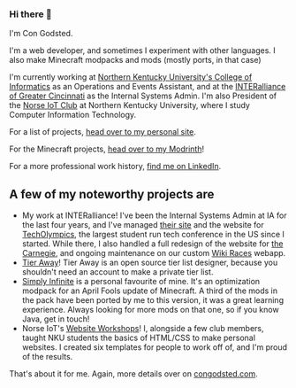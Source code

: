 ### Hi there 👋

I'm Con Godsted. 

I'm a web developer, and sometimes I experiment with other languages. I also make Minecraft modpacks and mods (mostly ports, in that case)

I'm currently working at [Northern Kentucky University's College of Informatics](https://www.nku.edu/academics/informatics.html) as an Operations and Events Assistant, and at the [INTERalliance of Greater Cincinnati](https://interalliance.org) as the Internal Systems Admin. I'm also President of the [Norse IoT Club](https://norseiot.club) at Northern Kentucky University, where I study Computer Information Technology.

For a list of projects, [head over to my personal site](https://congodsted.com).

For the Minecraft projects, [head over to my Modrinth](https://modrinth.com/user/ConGodsted)!

For a more professional work history, [find me on LinkedIn](https://www.linkedin.com/in/con-godsted/).

## A few of my noteworthy projects are

- My work at INTERalliance! I've been the Internal Systems Admin at IA for the last four years, and I've managed [their site](https://interalliance.org) and the website for [TechOlympics](https://techolympics.org), the largest student run tech conference in the US since I started. While there, I also handled a full redesign of the website for [the Carnegie](https://thecarnegie.com), and ongoing maintenance on our custom [Wiki Races](https://github.com/INTERallianceGC/WikiRaces) webapp.
- [Tier Away](https://tieraway.godsted.com)! Tier Away is an open source tier list designer, because you shouldn't need an account to make a private tier list.
- [Simply Infinite](https://modrinth.com/modpack/simply-infinite) is a personal favourite of mine. It's an optimization modpack for an April Fools update of Minecraft. A third of the mods in the pack have been ported by me to this version, it was a great learning experience. Always looking for more mods on that one, so if you know Java, get in touch!
- Norse IoT's [Website Workshops](http://norseiot.club/projects/)! I, alongside a few club members, taught NKU students the basics of HTML/CSS to make personal websites. I created six templates for people to work off of, and I'm proud of the results.

That's about it for me. Again, more details over on [congodsted.com](https://congodsted.com).

<!-- 
**ConGodsted/ConGodsted** is a ✨ _special_ ✨ repository because its `README.md` (this file) appears on your GitHub profile.

Here are some ideas to get you started:

- 🔭 I’m currently working on ...
- 🌱 I’m currently learning ...
- 👯 I’m looking to collaborate on ...
- 🤔 I’m looking for help with ...
- 💬 Ask me about ...
- 📫 How to reach me: ...
- 😄 Pronouns: ...
- ⚡ Fun fact: ...
-->
